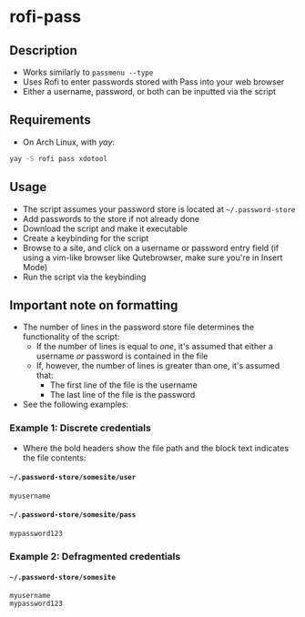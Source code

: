 # rofi-pass

## Description
- Works similarly to `passmenu --type`
- Uses Rofi to enter passwords stored with Pass into your web browser
- Either a username, password, or both can be inputted via the script

## Requirements
- On Arch Linux, with *yay*:
```sh
yay -S rofi pass xdotool
```

## Usage
- The script assumes your password store is located at `~/.password-store`
- Add passwords to the store if not already done
- Download the script and make it executable
- Create a keybinding for the script
- Browse to a site, and click on a username or password entry field (if using a vim-like browser like Qutebrowser, make sure you're in Insert Mode)
- Run the script via the keybinding

## Important note on formatting
- The number of lines in the password store file determines the functionality of the script:
  - If the number of lines is equal to *one*, it's assumed that either a username *or* password is contained in the file
  - If, however, the number of lines is greater than one, it's assumed that:
    - The first line of the file is the username
    - The last line of the file is the password
- See the following examples:

### Example 1: Discrete credentials
- Where the bold headers show the file path and the block text indicates the file contents:
#### `~/.password-store/somesite/user`
```
myusername
```
#### `~/.password-store/somesite/pass`
```
mypassword123 
```

### Example 2: Defragmented credentials
#### `~/.password-store/somesite`
```
myusername
mypassword123 
```

